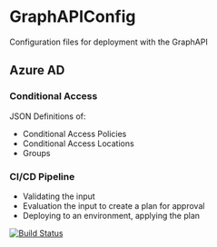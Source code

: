 # GraphAPIConfig
Configuration files for deployment with the GraphAPI
## Azure AD
### Conditional Access
JSON Definitions of:
- Conditional Access Policies
- Conditional Access Locations
- Groups
### CI/CD Pipeline
- Validating the input
- Evaluation the input to create a plan for approval
- Deploying to an environment, applying the plan

[![Build Status](https://dev.azure.com/wesleytrust/GraphAPI/_apis/build/status/wesley-trust.GraphAPIConfig?branchName=main)](https://dev.azure.com/wesleytrust/GraphAPI/_build/latest?definitionId=2&branchName=main)